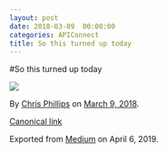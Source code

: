 ```yaml
---
layout: post
date: 2018-03-09  00:00:00
categories: APIConnect
title: So this turned up today
---
```



#So this turned up today

![](https://cdn-images-1.medium.com/max/800/1*XGEG4locow14dxHKHglLqA@2x.jpeg)





By [Chris Phillips](https://medium.com/@cminion) on
[March 9, 2018](https://medium.com/p/70d2dcfd6050).

[Canonical
link](https://medium.com/@cminion/so-this-turned-up-today-70d2dcfd6050)

Exported from [Medium](https://medium.com) on April 6, 2019.

